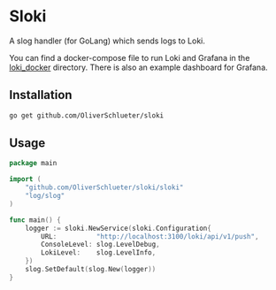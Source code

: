 # Sloki

A slog handler (for GoLang) which sends logs to Loki.

You can find a docker-compose file to run Loki and Grafana in the [loki_docker](loki_docker) directory. There is also an example dashboard for Grafana.

## Installation

```bash
go get github.com/OliverSchlueter/sloki
```

## Usage

```go
package main

import (
	"github.com/OliverSchlueter/sloki/sloki"
	"log/slog"
)

func main() {
	logger := sloki.NewService(sloki.Configuration{
		URL:          "http://localhost:3100/loki/api/v1/push",
		ConsoleLevel: slog.LevelDebug,
		LokiLevel:    slog.LevelInfo,
	})
	slog.SetDefault(slog.New(logger))
}
```